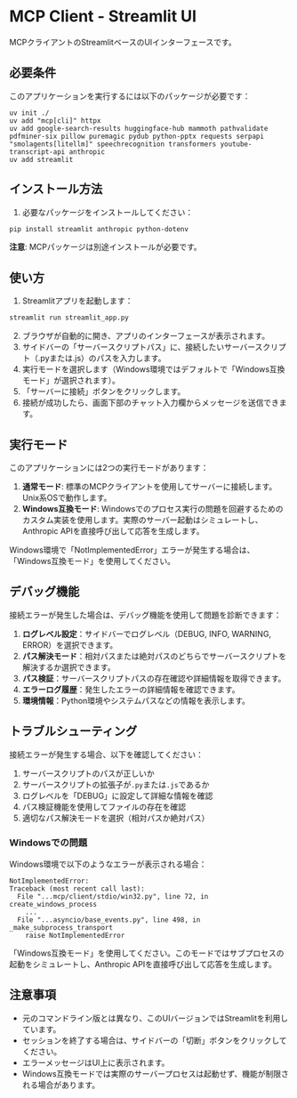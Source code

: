# MCP Client - Streamlit UI

MCPクライアントのStreamlitベースのUIインターフェースです。

## 必要条件

このアプリケーションを実行するには以下のパッケージが必要です：

```
uv init ./
uv add "mcp[cli]" httpx
uv add google-search-results huggingface-hub mammoth pathvalidate pdfminer-six pillow puremagic pydub python-pptx requests serpapi "smolagents[litellm]" speechrecognition transformers youtube-transcript-api anthropic
uv add streamlit
```

## インストール方法

1. 必要なパッケージをインストールしてください：

```bash
pip install streamlit anthropic python-dotenv
```

**注意**: MCPパッケージは別途インストールが必要です。

## 使い方

1. Streamlitアプリを起動します：

```bash
streamlit run streamlit_app.py
```

2. ブラウザが自動的に開き、アプリのインターフェースが表示されます。
3. サイドバーの「サーバースクリプトパス」に、接続したいサーバースクリプト（.pyまたは.js）のパスを入力します。
4. 実行モードを選択します（Windows環境ではデフォルトで「Windows互換モード」が選択されます）。
5. 「サーバーに接続」ボタンをクリックします。
6. 接続が成功したら、画面下部のチャット入力欄からメッセージを送信できます。

## 実行モード

このアプリケーションには2つの実行モードがあります：

1. **通常モード**: 標準のMCPクライアントを使用してサーバーに接続します。Unix系OSで動作します。
2. **Windows互換モード**: Windowsでのプロセス実行の問題を回避するためのカスタム実装を使用します。実際のサーバー起動はシミュレートし、Anthropic APIを直接呼び出して応答を生成します。

Windows環境で「NotImplementedError」エラーが発生する場合は、「Windows互換モード」を使用してください。

## デバッグ機能

接続エラーが発生した場合は、デバッグ機能を使用して問題を診断できます：

1. **ログレベル設定**：サイドバーでログレベル（DEBUG, INFO, WARNING, ERROR）を選択できます。
2. **パス解決モード**：相対パスまたは絶対パスのどちらでサーバースクリプトを解決するか選択できます。
3. **パス検証**：サーバースクリプトパスの存在確認や詳細情報を取得できます。
4. **エラーログ履歴**：発生したエラーの詳細情報を確認できます。
5. **環境情報**：Python環境やシステムパスなどの情報を表示します。

## トラブルシューティング

接続エラーが発生する場合、以下を確認してください：

1. サーバースクリプトのパスが正しいか
2. サーバースクリプトの拡張子が`.py`または`.js`であるか
3. ログレベルを「DEBUG」に設定して詳細な情報を確認
4. パス検証機能を使用してファイルの存在を確認
5. 適切なパス解決モードを選択（相対パスか絶対パス）

### Windowsでの問題

Windows環境で以下のようなエラーが表示される場合：

```
NotImplementedError: 
Traceback (most recent call last):
  File "...mcp/client/stdio/win32.py", line 72, in create_windows_process
    ...
  File "...asyncio/base_events.py", line 498, in _make_subprocess_transport
    raise NotImplementedError
```

「Windows互換モード」を使用してください。このモードではサブプロセスの起動をシミュレートし、Anthropic APIを直接呼び出して応答を生成します。

## 注意事項

- 元のコマンドライン版とは異なり、このUIバージョンではStreamlitを利用しています。
- セッションを終了する場合は、サイドバーの「切断」ボタンをクリックしてください。
- エラーメッセージはUI上に表示されます。
- Windows互換モードでは実際のサーバープロセスは起動せず、機能が制限される場合があります。
